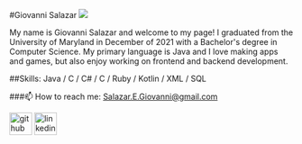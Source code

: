 #Giovanni Salazar
![](https://farotechsolutions.com/wp-content/uploads/2017/12/humss-tech-support-banner-952x238.jpg)

My name is Giovanni Salazar and welcome to my page! I graduated from the University of Maryland in December of 2021 with a Bachelor's degree in Computer Science. My primary language is Java and I love making apps and games, but also enjoy working on frontend and backend development.

##Skills: 
Java / C / C# / C / Ruby / Kotlin / XML / SQL

###📫 How to reach me: Salazar.E.Giovanni@gmail.com 


[<img src='https://cdn.jsdelivr.net/npm/simple-icons@3.0.1/icons/github.svg' alt='github' height='40'>](https://github.com/gsalaz)  [<img src='https://cdn.jsdelivr.net/npm/simple-icons@3.0.1/icons/linkedin.svg' alt='linkedin' height='40'>](https://www.linkedin.com/in/linkedin.com/in/giovanni-salazar-57842b22b/)  


